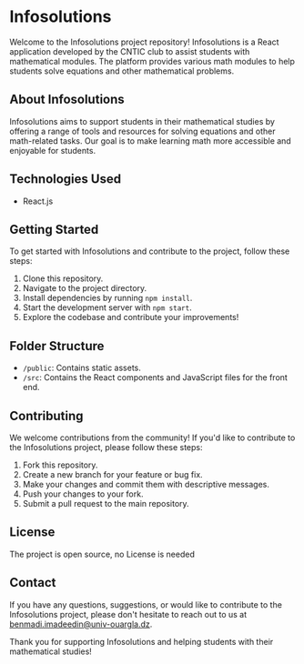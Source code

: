 # Infosolutions

Welcome to the Infosolutions project repository! Infosolutions is a React application developed by the CNTIC club to assist students with mathematical modules. The platform provides various math modules to help students solve equations and other mathematical problems.

## About Infosolutions

Infosolutions aims to support students in their mathematical studies by offering a range of tools and resources for solving equations and other math-related tasks. Our goal is to make learning math more accessible and enjoyable for students.


## Technologies Used

- React.js

## Getting Started

To get started with Infosolutions and contribute to the project, follow these steps:

1. Clone this repository.
2. Navigate to the project directory.
3. Install dependencies by running `npm install`.
4. Start the development server with `npm start`.
5. Explore the codebase and contribute your improvements!

## Folder Structure

- `/public`: Contains static assets.
- `/src`: Contains the React components and JavaScript files for the front end.

## Contributing

We welcome contributions from the community! If you'd like to contribute to the Infosolutions project, please follow these steps:

1. Fork this repository.
2. Create a new branch for your feature or bug fix.
3. Make your changes and commit them with descriptive messages.
4. Push your changes to your fork.
5. Submit a pull request to the main repository.

## License

The project is open source, no License is needed

## Contact

If you have any questions, suggestions, or would like to contribute to the Infosolutions project, please don't hesitate to reach out to us at benmadi.imadeedin@univ-ouargla.dz.

Thank you for supporting Infosolutions and helping students with their mathematical studies!

